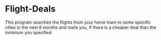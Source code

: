 # Flight-Deals
This program searches the flights from your home town to some specific cities in the next 6 months and mails you, if there is a cheaper deal than the minimum you specified
